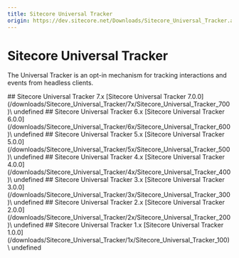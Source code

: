 ```yaml
---
title: Sitecore Universal Tracker
origin: https://dev.sitecore.net/Downloads/Sitecore_Universal_Tracker.aspx
---
```


# Sitecore Universal Tracker

The Universal Tracker is an opt-in mechanism for tracking interactions and events from headless clients.

<Card variant='outlineRaised' px={0} mb={8}>
<CardHeader>
## Sitecore Universal Tracker 7.x
</CardHeader>
<CardBody>
[Sitecore Universal Tracker 7.0.0](/downloads/Sitecore_Universal_Tracker/7x/Sitecore_Universal_Tracker_700)\
undefined


</CardBody>          
</Card>
<Card variant='outlineRaised' px={0} mb={8}>
<CardHeader>
## Sitecore Universal Tracker 6.x
</CardHeader>
<CardBody>
[Sitecore Universal Tracker 6.0.0](/downloads/Sitecore_Universal_Tracker/6x/Sitecore_Universal_Tracker_600)\
undefined


</CardBody>          
</Card>
<Card variant='outlineRaised' px={0} mb={8}>
<CardHeader>
## Sitecore Universal Tracker 5.x
</CardHeader>
<CardBody>
[Sitecore Universal Tracker 5.0.0](/downloads/Sitecore_Universal_Tracker/5x/Sitecore_Universal_Tracker_500)\
undefined


</CardBody>          
</Card>
<Card variant='outlineRaised' px={0} mb={8}>
<CardHeader>
## Sitecore Universal Tracker 4.x
</CardHeader>
<CardBody>
[Sitecore Universal Tracker 4.0.0](/downloads/Sitecore_Universal_Tracker/4x/Sitecore_Universal_Tracker_400)\
undefined


</CardBody>          
</Card>
<Card variant='outlineRaised' px={0} mb={8}>
<CardHeader>
## Sitecore Universal Tracker 3.x
</CardHeader>
<CardBody>
[Sitecore Universal Tracker 3.0.0](/downloads/Sitecore_Universal_Tracker/3x/Sitecore_Universal_Tracker_300)\
undefined


</CardBody>          
</Card>
<Card variant='outlineRaised' px={0} mb={8}>
<CardHeader>
## Sitecore Universal Tracker 2.x
</CardHeader>
<CardBody>
[Sitecore Universal Tracker 2.0.0](/downloads/Sitecore_Universal_Tracker/2x/Sitecore_Universal_Tracker_200)\
undefined


</CardBody>          
</Card>
<Card variant='outlineRaised' px={0} mb={8}>
<CardHeader>
## Sitecore Universal Tracker 1.x
</CardHeader>
<CardBody>
[Sitecore Universal Tracker 1.0.0](/downloads/Sitecore_Universal_Tracker/1x/Sitecore_Universal_Tracker_100)\
undefined


</CardBody>          
</Card>